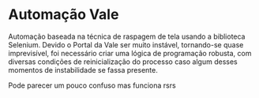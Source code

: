 # Automação Vale
Automação baseada na técnica de raspagem de tela usando a biblioteca Selenium. Devido o Portal da Vale ser muito instável, tornando-se quase imprevisível, foi necessário criar uma lógica de programação robusta, com diversas condições de reinicialização do processo caso algum desses momentos de instabilidade se fassa presente.

Pode parecer um pouco confuso mas funciona rsrs
